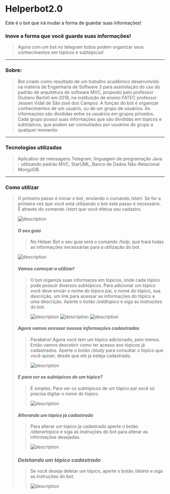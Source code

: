 # Helperbot2.0
Este é o bot que irá mudar a forma de guardar suas informações!

### Inove a forma que você guarda suas informações!
>
> Agora com um bot no telegram todos podem organizar seus conhecimentos em tópicos e subtópicos!

---

### Sobre:
>
> Bot criado como resultado de um trabalho acadêmico desenvolvido na matéria de Engenharia de Software 3 para assimilação do uso do padrão de arquitetura de software MVC, proposto pelo professor Giuliano Bertoti em 2018, na instituição de ensino FATEC professor Jessen Vidal de São josé dos Campos.
> A funçao do bot é organizar conhecimentos de um usuário, ou de um grupo de usuários. As informações são divididas entre os usuários em grupos privados. Cada grupo possui suas informações que são divididas em tópicos e subtópicos, que podem ser consultados por usuários do grupo a qualquer momento.

---

### Tecnologias utilizadas
>
> Aplicativo de mensagens Telegram, linguagem de programação Java - utilizando padrão MVC, StarUML, Banco de Dados Não-Relacional MongoDB.

---

### Como utilizar
>
> O primeiro passo é iniciar o bot, enviando o comando _/start_. Se for a primeira vez que você está utilizando o bot este passo é necessário. É através do comando _/start_ que você efetua seu cadastro.
>
> 
>
> ![description](Prints/start.jpeg)
>
>
>
> #### *O seu guia*
>>
>> No Helper Bot o seu guia será o comando _/help_, que trará todas as informações necessárias para a utilização do bot.
>>
>> 
>  ![description](Prints/help.jpeg)
>
>
>
> #### *Vamos começar a utilizar!*
>>
>> O bot organiza suas informaçes em tópicos, onde cada tópico pode possuir diversos subtópicos.
>> Para adicionar um tópico você deve enviar o nome do tópico pai, o nome do tópico, sua descrição, um link para acessar as informações do tópico e uma descrição. Aperte o botão _/addtopico_ e siga as instruções do bot.
>>
>> ![description](Prints/addtópico1.jpeg)
>> ![description](Prints/addtopico2.jpeg)
>> ![description](Prints/addtopico3.jpeg)
>
>
>
> #### *Agora vamos acessar nossas informações cadastradas*
>>
>> Parabéns! Agora você tem um tópico adicionado, pelo menos. Então vamos descobrir como ter acesso aos tópicos já cadastrados. Aperte o botão _/study_ para consultar o tópico que você quiser, desde que ele ja esteja cadastrado.
>>
>> ![description](Prints/listmateria.jpeg)
>
>
>
> #### *E para ver os subtópicos de um tópico?*
>>
>> É simples. Para ver os subtópicos de um tópico pai você só precisa digitar o nome do tópico.
>>
>> ![description](Prints/mat1.jpeg)
>
> #### *Alterando um tópico ja cadastrado*
>>
>> Para alterar um tópico ja cadastrado aperte o botão _/alterartopico_ e siga as instruções do bot para alterar as informações desejadas.
>>
>> ![description](Prints/mat1.jpeg)
>
>
>
> ### *Deletando um tópico cadastrado*
>>
>> Se você deseja deletar um tópico, aperte o botão _/delete_ e siga as instruções do bot.
>>
>> ![description](Prints/mat1.jpeg)
























